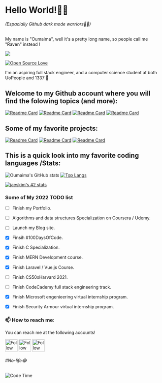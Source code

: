  <h1>Hello World!🖤💜</h1>
 <h6>(Espacially Github dark mode warriors🤗🏴)</h6>

 <p>My name is "Oumaima", well it's a pretty long name, so people call me "Raven" instead !<br><p>

 [<img src="https://github.com/Oumaimafisaoui/Oumaimafisaoui/blob/main/Raven%20(1000%20%C3%97%20500%20px)%20(1).gif"/>](https://github.com/Oumaimafisaoui/Oumaimafisaoui/blob/main/Raven%20(1000%20%C3%97%20500%20px)%20(1).gif)
  
 
 <!--![visitors](https://visitor-badge-reloaded.herokuapp.com/badge?page_id=Oumaimafisaoui&color=00cf00)!-->
 [![Open Source Love](https://badges.frapsoft.com/os/v1/open-source.svg?v=102)](https://github.com/ellerbrock/open-source-badge/)
 
 <div>
   <p>I'm an aspiring full stack engineer, and a computer science student at both UoPeople and 1337 💜</p>
 </div>
   
 <h2>Welcome to my Github account where you will find the folowing topics (and more):</h2>  
    
  [![Readme Card](https://github-readme-stats.vercel.app/api/pin/?username=Oumaimafisaoui&repo=Push_Swap42&theme=midnight-purple)](https://github.com/Oumaimafisaoui/Push_swap42)
   [![Readme Card](https://github-readme-stats.vercel.app/api/pin/?username=Oumaimafisaoui&repo=Mini-Talk-42&theme=midnight-purple)](https://github.com/Oumaimafisaoui/Mini-Talk-42)
   [![Readme Card](https://github-readme-stats.vercel.app/api/pin/?username=Oumaimafisaoui&repo=Get_next_line42&theme=midnight-purple)](https://github.com/Oumaimafisaoui/Get_next_line42/settings)
   [![Readme Card](https://github-readme-stats.vercel.app/api/pin/?username=Oumaimafisaoui&repo=Uopeople-CS-Roadmap&theme=midnight-purple)](https://github.com/Oumaimafisaoui/Uopeople-CS-Roadmap)
   
  <h2>Some of my favorite projects:</h2>  
    
  [![Readme Card](https://github-readme-stats.vercel.app/api/pin/?username=Oumaimafisaoui&repo=CS50xHarvard-2021&theme=midnight-purple)](https://github.com/Oumaimafisaoui/CS50xHarvard-2021)
   [![Readme Card](https://github-readme-stats.vercel.app/api/pin/?username=Oumaimafisaoui&repo=Personal-Portfolio-Soon-&theme=midnight-purple)](https://github.com/Oumaimafisaoui/Personal-Portfolio-Soon-)
  [![Readme Card](https://github-readme-stats.vercel.app/api/pin/?username=Oumaimafisaoui&repo=Personal-Blog-Soon&theme=midnight-purple)](https://github.com/Oumaimafisaoui/Personal-Blog-Soon)  

  <h2>This is a quick look into my favorite coding languages /Stats:</h2>
 
  ![Oumaima's GitHub stats](https://github-readme-stats.vercel.app/api?username=Oumaimafisaoui&show_icons=true&theme=midnight-purple)
 [![Top Langs](https://github-readme-stats.vercel.app/api/top-langs/?username=Oumaimafisaoui&hide=Jupyter%20Notebook&layout=compact&theme=midnight-purple)](https://github.com/rahulbordoloi/github-readme-stats)

[![jaeskim's 42 stats](https://badge42.herokuapp.com/api/stats/oufisaou)](https://github.com/JaeSeoKim/badge42) 
  <h3>Some of My 2022 TODO list</h3>
 
- [ ] Finish my Portfolio.
- [ ] Algorithms and data structures Specialization on Coursera / Udemy.
- [ ] Launch my Blog site.
- [X] Finsih #100DaysOfCode.
- [X] Finish C Specialization.
- [X] Finish MERN Development course.
- [x] Finish Laravel / Vue.js Course.
- [ ] Finish CS50xHarvard 2021.
- [ ] Finish CodeCademy full stack engineering track.
- [X] Finish Microsoft engenieering virtual internship program.
- [X] Finish Security Armour virtual internship program.


 <h3>📫 How to reach me:</h3>
<p>You can reach me at the following accounts!</p>

[<img src="https://raw.githubusercontent.com/Raymo111/Raymo111/master/socials/linkedin.png" height="40em" align="center" alt="Follow Oumaimafisaoui on LinkedIn" title="Follow Oumaimafisaoui on LinkedIn"/>](https://www.linkedin.com/in/oumaima-fisaoui-5162b718a/)
 [<img src="https://raw.githubusercontent.com/Raymo111/Raymo111/master/socials/twitter.svg" height="40em" align="center" alt="Follow Oumaimafisaoui on Twitter" title="Follow Oumaimafisaoui on Twitter"/>](https://twitter.com/Oumaimafisaoui)
[<img src="https://raw.githubusercontent.com/Raymo111/Raymo111/master/socials/instagram.svg" height="40em" align="center" alt="Follow Oumaimafisaoui on Instagram" title="Follow Oumaimafisaoui on Instagram"/>](https://instagram.com/GuessCode)

 <h6>#No-life😂 </h6>
 
  ![Code Time](https://img.shields.io/endpoint?style=social&url=https://codetime-api.datreks.com/badge/1026?logoColor=dark%26project=%26recentMS=0%26showProject=false)
  
  
